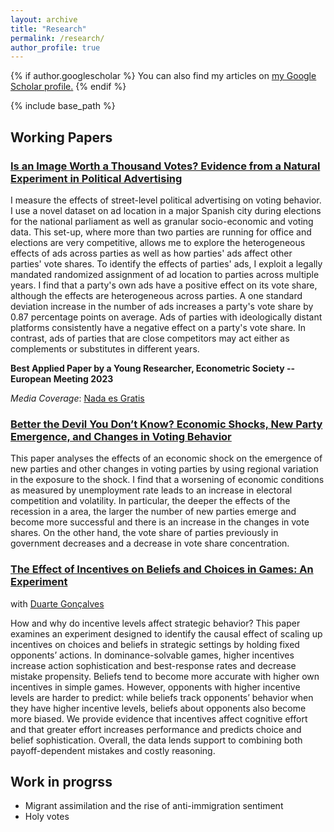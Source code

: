 ```yaml
---
layout: archive
title: "Research"
permalink: /research/
author_profile: true
---
```


{% if author.googlescholar %}
  You can also find my articles on <u><a href="{{author.googlescholar}}">my Google Scholar profile</a>.</u>
{% endif %}

{% include base_path %}
## Working Papers

### [Is an Image Worth a Thousand Votes? Evidence from a Natural Experiment in Political Advertising](http://testcas.github.io/files/EstebanCasanelles_PolAdv.pdf)

I measure the effects of street-level political advertising on voting behavior. I use a novel dataset on ad location in a major Spanish city during elections for the national parliament as well as granular socio-economic and voting data. This set-up, where more than two parties are running for office and elections are very competitive, allows me to explore the heterogeneous effects of ads across parties as well as how parties' ads affect other parties' vote shares.
To identify the effects of parties' ads, I exploit a legally mandated randomized assignment of ad location to parties across multiple years. I find that a party's own ads have a positive effect on its vote share, although the effects are heterogeneous across parties. A one standard deviation increase in the number of ads increases a party's vote share by 0.87 percentage points on average. Ads of parties with ideologically distant platforms consistently have a negative effect on a party's vote share. In contrast, ads of parties that are close competitors may act either as complements or substitutes in different years.

**Best Applied Paper by a Young Researcher, Econometric Society -- European Meeting 2023**

*Media Coverage*: [Nada es Gratis](https://nadaesgratis.es/admin/cuales-son-los-efectos-de-la-propaganda-electoral)



### [Better the Devil You Don’t Know? Economic Shocks, New Party Emergence, and Changes in Voting Behavior](http://testcas.github.io/files/EstebanCasanelles_NewPartiesShocks.pdf)

This paper analyses the effects of an economic shock on the emergence of new parties and other changes in voting parties by using regional variation in the exposure to the shock. I find that a worsening of economic conditions as measured by unemployment rate leads to an increase in electoral competition and volatility. In particular, the deeper the effects of the recession in a area, the larger the number of new parties emerge and become more successful and there is an increase in the changes in vote shares. On the other hand, the vote share of parties previously in government decreases and a decrease in vote share concentration.


### [The Effect of Incentives on Beliefs and Choices in Games: An Experiment](http://testcas.github.io/files/EstebanCasanellesGoncalves_EIBCG.pdf)
with [Duarte Gonçalves](https://duartegoncalves.com/)

How and why do incentive levels affect strategic behavior? This paper examines an experiment designed to identify the causal effect of scaling up incentives on choices and beliefs in strategic settings by holding fixed opponents’ actions. In dominance-solvable games, higher incentives increase action sophistication and
best-response rates and decrease mistake propensity. Beliefs tend to become more accurate with higher own incentives in simple games. However, opponents with higher incentive levels are harder to predict: while beliefs track opponents’ behavior when they have higher incentive levels, beliefs about opponents also become
more biased. We provide evidence that incentives affect cognitive effort and that greater effort increases performance and predicts choice and belief sophistication. Overall, the data lends support to combining both payoff-dependent mistakes and costly reasoning.


## Work in progrss
- Migrant assimilation and the rise of anti-immigration sentiment
- Holy votes

